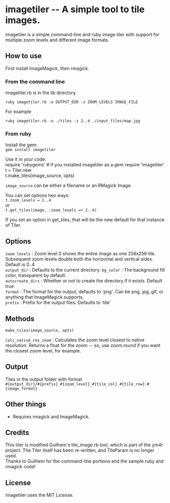 # imagetiler -- A simple tool to tile images.

imagetiler is a simple command-line and ruby image tiler with support for multiple zoom levels and different image formats.


## How to use

First install ImageMagick, then rmagick.

### From the command line

imagetiler.rb is in the lib directory.

`ruby imagetiler.rb -o OUTPUT_DIR -z ZOOM_LEVELS IMAGE_FILE`  

For example

`ruby imagetiler.rb -o ./tiles -z 2..4 ./input_files/map.jpg`


### From ruby

Install the gem:  
`gem install imagetiler`

Use it in your code:  
	require 'rubygems' # if you installed imagetiler as a gem
	require 'imagetiler' 
	t = Tiler.new   
	t.make_tiles(image_source, opts)

`image_source` can be either a filename or an RMagick Image.

You can set options two ways:  
`t.zoom_levels = 2..4`  
or  
`t.get_tiles(image, :zoom_levels => 2..4)`

If you set an option in get_tiles, that will be the new default for that instance of Tiler.


## Options

`zoom_levels` : Zoom level 0 shows the entire image as one 256x256 tile. Subsequent zoom levels double both the horizontal and vertical sides. Default is 0..4  
`output_dir` : Defaults to the current directory. 
`bg_color` : The background fill color, transparent by default.  
`autocreate_dirs` : Whether or not to create the directory if it exists. Default true  
`format` : The format for the output, defaults to 'png'. Can be png, jpg, gif, or anything that ImageMagick supports.   
`prefix` : Prefix for the output files. Defaults to 'tile'


## Methods

`make_tiles(image_source, opts)`  

`calc_native_res_zoom` : Calculates the zoom level closest to native resolution. Returns a float for the zoom -- so, use zoom.round if you want the closest zoom level, for example.


## Output
Tiles in the output folder with format  
`#{output_dir}/#{prefix}_#{zoom_level}_#{tile_col}_#{tile_row}.#{image_format}`


## Other things
* Requires rmagick and ImageMagick.


## Credits
This tiler is modified Guilhem's tile_image.rb tool, which is part of the ym4r project. The Tiler itself has been re-written, and TileParam is no longer used.  
Thanks to Guilhem for the command-line portions and the sample ruby and rmagick code!


## License
imagetiler uses the MIT License.
